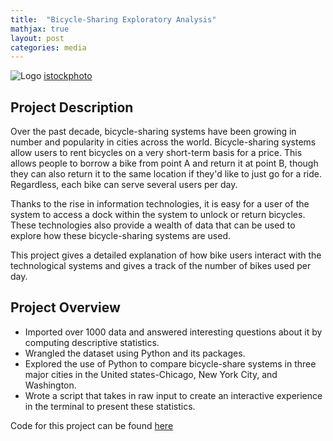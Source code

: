 ```yaml
---
title:  "Bicycle-Sharing Exploratory Analysis"
mathjax: true
layout: post
categories: media
---
```




![Logo](https://media.istockphoto.com/photos/socially-responsible-mid-30s-black-woman-renting-bicycle-picture-id1289451906?b=1&k=20&m=1289451906&s=170667a&w=0&h=zuz1kiZDnCsus-2tn0-l9UFPolaLaQ_XT7h03aLsmJU=)
[istockphoto](https://media.istockphoto.com/photos/socially-responsible-mid-30s-black-woman-renting-bicycle-picture-id1289451906?b=1&k=20&m=1289451906&s=170667a&w=0&h=zuz1kiZDnCsus-2tn0-l9UFPolaLaQ_XT7h03aLsmJU=)


## Project Description
Over the past decade, bicycle-sharing systems have been growing in number and popularity in cities across the world. Bicycle-sharing systems allow users to rent bicycles on a very short-term basis for a price. This allows people to borrow a bike from point A and return it at point B, though they can also return it to the same location if they'd like to just go for a ride. Regardless, each bike can serve several users per day.

Thanks to the rise in information technologies, it is easy for a user of the system to access a dock within the system to unlock or return bicycles. These technologies also provide a wealth of data that can be used to explore how these bicycle-sharing systems are used.

This project gives a detailed explanation of how bike users interact with the technological systems and gives a track of the number of bikes used per day. 

## Project Overview
* Imported over 1000 data and answered interesting questions about it by computing descriptive statistics.
* Wrangled the dataset using Python and its packages.
* Explored the use of Python to compare bicycle-share systems in three major cities in the United states-Chicago, New York City, and Washington.
* Wrote a script that takes in raw input to create an interactive experience in the terminal to present these statistics.

Code for this project can be found [here](https://github.com/sakinahali/Bikeshare-folder)
